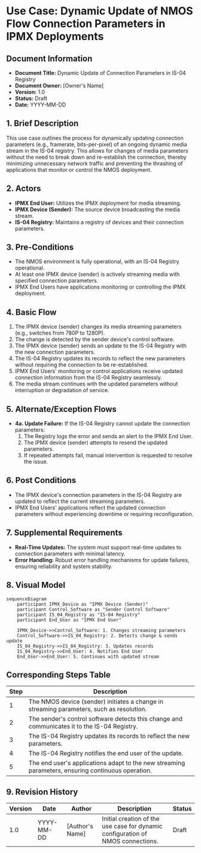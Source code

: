 # Use Case: Dynamic Update of NMOS Flow Connection Parameters in IPMX Deployments

## Document Information

- **Document Title:** Dynamic Update of Connection Parameters in IS-04 Registry
- **Document Owner:** [Owner's Name]
- **Version:** 1.0
- **Status:** Draft
- **Date:** YYYY-MM-DD

## 1. Brief Description

This use case outlines the process for dynamically updating connection parameters (e.g., framerate, bits-per-pixel) of an ongoing dynamic media stream in the IS-04 registry. This allows for changes of media parameters without the need to break down and re-establish the connection, thereby minimizing unnecessary network traffic and preventing the thrashing of applications that monitor or control the NMOS deployment.

## 2. Actors

- **IPMX End User:** Utilizes the IPMX deployment for media streaming.
- **IPMX Device (Sender):** The source device broadcasting the media stream.
- **IS-04 Registry:** Maintains a registry of devices and their connection parameters.

## 3. Pre-Conditions

- The NMOS environment is fully operational, with an IS-04 Registry operational.
- At least one IPMX device (sender) is actively streaming media with specified connection parameters.
- IPMX End Users have applications monitoring or controlling the IPMX deployment.

## 4. Basic Flow

1. The IPMX device (sender) changes its media streaming parameters (e.g., switches from 780P to 1280P).
2. The change is detected by the sender device's control software.
3. The IPMX device (sender) sends an update to the IS-04 Registry with the new connection parameters.
4. The IS-04 Registry updates its records to reflect the new parameters without requiring the connection to be re-established.
5. IPMX End Users' monitoring or control applications receive updated connection information from the IS-04 Registry seamlessly.
6. The media stream continues with the updated parameters without interruption or degradation of service.

## 5. Alternate/Exception Flows

- **4a. Update Failure:** If the IS-04 Registry cannot update the connection parameters:
    1. The Registry logs the error and sends an alert to the IPMX End User.
    2. The IPMX device (sender) attempts to resend the updated parameters.
    3. If repeated attempts fail, manual intervention is requested to resolve the issue.

## 6. Post Conditions

- The IPMX device's connection parameters in the IS-04 Registry are updated to reflect the current streaming parameters.
- IPMX End Users' applications reflect the updated connection parameters without experiencing downtime or requiring reconfiguration.

## 7. Supplemental Requirements

- **Real-Time Updates:** The system must support real-time updates to connection parameters with minimal latency.
- **Error Handling:** Robust error handling mechanisms for update failures, ensuring reliability and system stability.

## 8. Visual Model

```mermaid
sequenceDiagram
    participant IPMX_Device as "IPMX Device (Sender)"
    participant Control_Software as "Sender Control Software"
    participant IS_04_Registry as "IS-04 Registry"
    participant End_User as "IPMX End User"

    IPMX_Device->>Control_Software: 1. Changes streaming parameters
    Control_Software->>IS_04_Registry: 2. Detects change & sends update
    IS_04_Registry->>IS_04_Registry: 3. Updates records
    IS_04_Registry->>End_User: 4. Notifies End User
    End_User->>End_User: 5. Continues with updated stream
```

## Corresponding Steps Table

| Step | Description |
|------|-------------|
| 1 | The NMOS device (sender) initiates a change in streaming parameters, such as resolution. |
| 2 | The sender's control software detects this change and communicates it to the IS-04 Registry. |
| 3 | The IS-04 Registry updates its records to reflect the new parameters. |
| 4 | The IS-04 Registry notifies the end user of the update. |
| 5 | The end user's applications adapt to the new streaming parameters, ensuring continuous operation. |

## 9. Revision History

| Version | Date       | Author          | Description                                          | Status |
|---------|------------|-----------------|------------------------------------------------------|--------|
| 1.0     | YYYY-MM-DD | [Author's Name] | Initial creation of the use case for dynamic configuration of NMOS connections. | Draft  |

